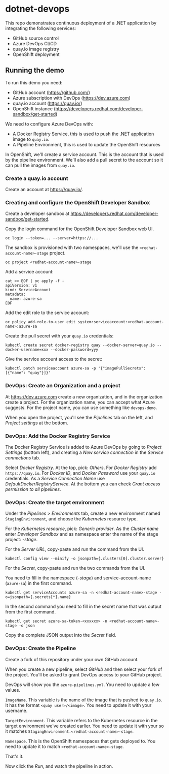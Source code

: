 # dotnet-devops

This repo demonstrates continuous deployment of a .NET application by integrating the following services:

- GitHub source control
- Azure DevOps CI/CD
- quay.io image registry
- OpenShift deployment

## Running the demo

To run this demo you need:
- GitHub account (https://github.com/)
- Azure subscription with DevOps (https://dev.azure.com)
- quay.io account (https://quay.io/)
- OpenShift instance (https://developers.redhat.com/developer-sandbox/get-started)

We need to configure Azure DevOps with:
- A Docker Registry Service, this is used to push the .NET application image to `quay.io`.
- A Pipeline Environment, this is used to update the OpenShift resources

In OpenShift, we'll create a service account.
This is the account that is used by the pipeline environment.
We'll also add a pull secret to the account so it can pull the images from `quay.io`.


### Create a quay.io account

Create an account at https://quay.io/.

### Creating and configure the OpenShift Developer Sandbox

Create a developer sandbox at https://developers.redhat.com/developer-sandbox/get-started.

Copy the login command for the OpenShift Developer Sandbox web UI.

```
oc login --token=... --server=https://...
```

The sandbox is provisioned with two namespaces, we'll use the `<redhat-account-name>-stage` project.

```
oc project <redhat-account-name>-stage
```

Add a service account:
```
cat << EOF | oc apply -f -
apiVersion: v1
kind: ServiceAccount
metadata:
  name: azure-sa
EOF
```

Add the edit role to the service account:
```
oc policy add-role-to-user edit system:serviceaccount:<redhat-account-name>:azure-sa
```

Create the pull secret with your `quay.io` credentials:
```
kubectl create secret docker-registry quay --docker-server=quay.io --docker-username=xxx --docker-password=yyy
```

Give the service account access to the secret:
```
kubectl patch serviceaccount azure-sa -p '{"imagePullSecrets": [{"name": "quay"}]}'
```

### DevOps: Create an Organization and a project

At https://dev.azure.com create a new organization, and in the organization create a project. For the organization name, you can accept what Azure suggests. For the project name, you can use something like `devops-demo`.

When you open the project, you'll see the _Pipelines_ tab on the left, and _Project settings_ at the bottom.

### DevOps: Add the Docker Registry Service

The Docker Registry Service is added to Azure DevOps by going to _Project Settings_ (bottom left), and creating a _New service connection_ in the _Service connections_ tab.

Select _Docker Registry_. At the top, pick: _Others_. For _Docker Registry_ add `https://quay.io`. For _Docker ID_, and _Docker Password_ use your `quay.io` credentials. As a _Service Connection Name_ use _DefaultDockerRegistryService_. At the bottom you can check _Grant access permission to all pipelines_.

### DevOps: Create the target environment

Under the _Pipelines_ > _Environments_ tab, create a new environment named `StagingEnvironment`, and choose the _Kubernetes_ resource type.

For the _Kubernetes resource_, pick: _Generic provider_.
As the _Cluster name_ enter _Developer Sandbox_ and as namespace enter the name of the stage project: _<redhat-account-name>-stage_.

For the _Server URL_, copy-paste and run the command from the UI.

```
kubectl config view --minify -o jsonpath={.clusters[0].cluster.server}
```

For the _Secret_, copy-paste and run the two commands from the UI.

You need to fill in the namespace (_<redhat-account-name>-stage_) and service-account-name (`azure-sa`) in the first command.

```
kubectl get serviceAccounts azure-sa -n <redhat-account-name>-stage -o=jsonpath={.secrets[*].name}
```

In the second command you need to fill in the secret name that was output from the first command.

```
kubectl get secret azure-sa-token-<xxxxxx> -n <redhat-account-name>-stage -o json
```

Copy the complete JSON output into the _Secret_ field.

### DevOps: Create the Pipeline

Create a fork of this repository under your own GitHub account.

When you create a new pipeline, select _GitHub_ and then select your fork of the project.
You'll be asked to grant DevOps access to your GitHub project.

DevOps will show you the `azure-pipelines.yml`. You need to update a few values.

`ImageName`. This variable is the name of the image that is pushed to `quay.io`. It has the format `<quay user>/<image>`. You need to update it with your username.

`TargetEnvironment`. This variable refers to the Kubernetes resource in the target environment we've created earlier. You need to update it with your _<redhat-account-name>_ so it matches `StagingEnvironment.<redhat-account-name>-stage`.

`Namespace`. This is the OpenShift namespaces that gets deployed to. You need to update it to match `<redhat-account-name>-stage`.

That's it.

Now click the _Run_, and watch the pipeline in action.